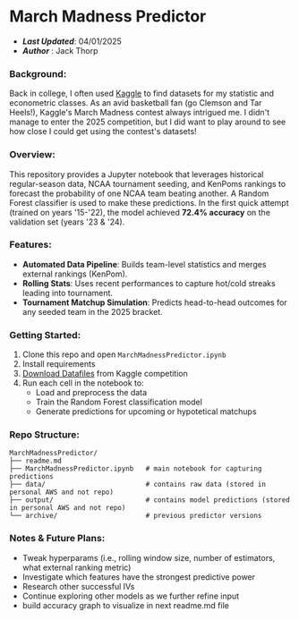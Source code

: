 # March Madness Predictor
- ***Last Updated***: 04/01/2025
- ***Author*** : Jack Thorp

### Background:
Back in college, I often used [Kaggle](https://Kaggle.com) to find datasets for my statistic and econometric classes. As an avid basketball fan (go Clemson and Tar Heels!), Kaggle's March Madness contest always intrigued me. I didn't manage to enter the 2025 competition, but I did want to play around to see how close I could get using the contest's datasets!

### Overview:
This repository provides a Jupyter notebook that leverages historical regular-season data, NCAA tournament seeding, and KenPoms rankings to forecast the probability of one NCAA team beating another. A Random Forest classifier is used to make these predictions. In the first quick attempt (trained on years '15-'22), the model achieved **72.4% accuracy** on the validation set (years '23 & '24).


### Features:
- **Automated Data Pipeline**: Builds team-level statistics and merges external rankings (KenPom).
- **Rolling Stats**: Uses recent performances to capture hot/cold streaks leading into tournament.
- **Tournament Matchup Simulation**: Predicts head-to-head outcomes for any seeded team in the 2025 bracket.

### Getting Started:
1. Clone this repo and open `MarchMadnessPredictor.ipynb`
2. Install requirements
3. [Download Datafiles](https://www.kaggle.com/competitions/march-machine-learning-mania-2025) from Kaggle competition
4. Run each cell in the notebook to:
    - Load and preprocess the data
    - Train the Random Forest classification model
    - Generate predictions for upcoming or hypotetical matchups

### Repo Structure:
```
MarchMadnessPredictor/
├── readme.md
├── MarchMadnessPredictor.ipynb   # main notebook for capturing predictions
├── data/                         # contains raw data (stored in personal AWS and not repo)
├── output/                       # contains model predictions (stored in personal AWS and not repo)
└── archive/                      # previous predictor versions
```

### Notes & Future Plans:
- Tweak hyperparams (i.e., rolling window size, number of estimators, what external ranking metric)
- Investigate which features have the strongest predictive power
- Research other successful IVs
- Continue exploring other models as we further refine input
- build accuracy graph to visualize in next readme.md file
